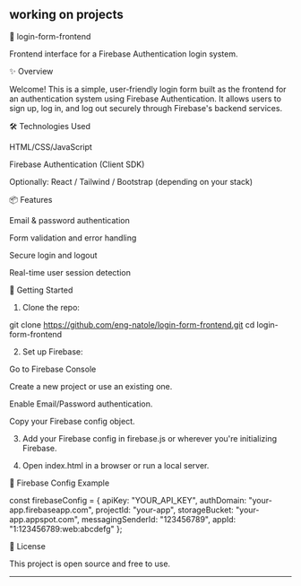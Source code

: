 working on projects 
---

🔐 login-form-frontend

Frontend interface for a Firebase Authentication login system.

✨ Overview

Welcome!
This is a simple, user-friendly login form built as the frontend for an authentication system using Firebase Authentication. It allows users to sign up, log in, and log out securely through Firebase's backend services.

🛠️ Technologies Used

HTML/CSS/JavaScript

Firebase Authentication (Client SDK)

Optionally: React / Tailwind / Bootstrap (depending on your stack)


📦 Features

Email & password authentication

Form validation and error handling

Secure login and logout

Real-time user session detection


🚀 Getting Started

1. Clone the repo:

git clone https://github.com/eng-natole/login-form-frontend.git
cd login-form-frontend


2. Set up Firebase:

Go to Firebase Console

Create a new project or use an existing one.

Enable Email/Password authentication.

Copy your Firebase config object.



3. Add your Firebase config in firebase.js or wherever you're initializing Firebase.


4. Open index.html in a browser or run a local server.



🔐 Firebase Config Example

const firebaseConfig = {
  apiKey: "YOUR_API_KEY",
  authDomain: "your-app.firebaseapp.com",
  projectId: "your-app",
  storageBucket: "your-app.appspot.com",
  messagingSenderId: "123456789",
  appId: "1:123456789:web:abcdefg"
};

📄 License

This project is open source and free to use.


---

